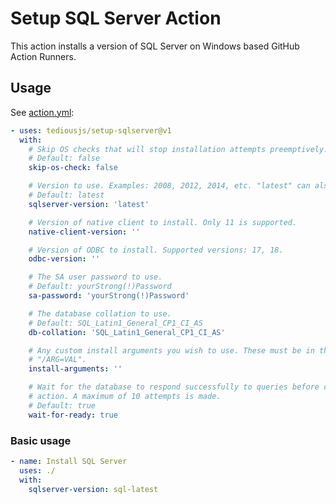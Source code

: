# Setup SQL Server Action

This action installs a version of SQL Server on Windows based GitHub Action Runners.

## Usage

See [action.yml](./action.yml):
<!-- start usage -->
```yaml
- uses: tediousjs/setup-sqlserver@v1
  with:
    # Skip OS checks that will stop installation attempts preemptively.
    # Default: false
    skip-os-check: false

    # Version to use. Examples: 2008, 2012, 2014, etc. "latest" can also be used.
    # Default: latest
    sqlserver-version: 'latest'

    # Version of native client to install. Only 11 is supported.
    native-client-version: ''

    # Version of ODBC to install. Supported versions: 17, 18.
    odbc-version: ''

    # The SA user password to use.
    # Default: yourStrong(!)Password
    sa-password: 'yourStrong(!)Password'

    # The database collation to use.
    # Default: SQL_Latin1_General_CP1_CI_AS
    db-collation: 'SQL_Latin1_General_CP1_CI_AS'

    # Any custom install arguments you wish to use. These must be in the format of
    # "/ARG=VAL".
    install-arguments: ''

    # Wait for the database to respond successfully to queries before completing the
    # action. A maximum of 10 attempts is made.
    # Default: true
    wait-for-ready: true
```
<!-- end usage -->

### Basic usage

```yml
- name: Install SQL Server
  uses: ./
  with:
    sqlserver-version: sql-latest
```
